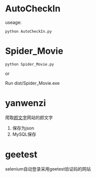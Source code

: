 # AutoCheckIn
useage:
```console
python AutoCheckIn.py
```
# Spider_Movie
```console
python Spider_Movie.py
```
or  

Run dist/Spider_Movie.exe

# yanwenzi
爬取[颜文字](http://www.yanwenzi.com)网站的颜文字  

1. 保存为json
2. MySQL保存

# geetest

selenium自动登录采用geetest验证码的网站